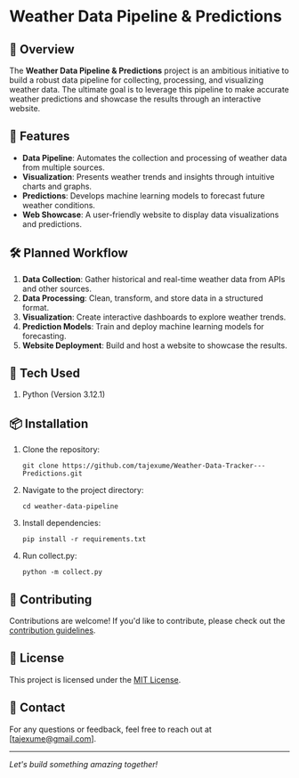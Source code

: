 # Weather Data Pipeline & Predictions

## 🌟 Overview
The **Weather Data Pipeline & Predictions** project is an ambitious initiative to build a robust data pipeline for collecting, processing, and visualizing weather data. The ultimate goal is to leverage this pipeline to make accurate weather predictions and showcase the results through an interactive website.

## 🚀 Features
- **Data Pipeline**: Automates the collection and processing of weather data from multiple sources.
- **Visualization**: Presents weather trends and insights through intuitive charts and graphs.
- **Predictions**: Develops machine learning models to forecast future weather conditions.
- **Web Showcase**: A user-friendly website to display data visualizations and predictions.

## 🛠️ Planned Workflow
1. **Data Collection**: Gather historical and real-time weather data from APIs and other sources.
2. **Data Processing**: Clean, transform, and store data in a structured format.
3. **Visualization**: Create interactive dashboards to explore weather trends.
4. **Prediction Models**: Train and deploy machine learning models for forecasting.
5. **Website Deployment**: Build and host a website to showcase the results.

## 💾 Tech Used
1. Python (Version 3.12.1)

## 📦 Installation
1. Clone the repository:
    ```
    git clone https://github.com/tajexume/Weather-Data-Tracker---Predictions.git
    ```
2. Navigate to the project directory:
    ```
    cd weather-data-pipeline
    ```
3. Install dependencies:
    ```
    pip install -r requirements.txt
    ```
4. Run collect.py:
    ```
    python -m collect.py
    ```

## 🤝 Contributing
Contributions are welcome! If you'd like to contribute, please check out the [contribution guidelines](CONTRIBUTING.md).

## 📜 License
This project is licensed under the [MIT License](LICENSE).

## 📧 Contact
For any questions or feedback, feel free to reach out at [tajexume@gmail.com].

---
*Let's build something amazing together!*
